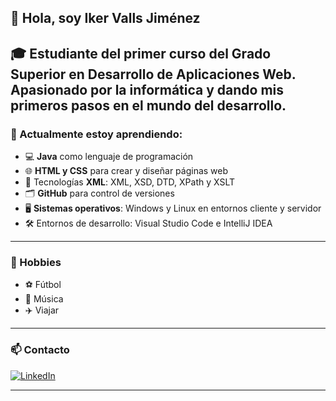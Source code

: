 ## 👋 Hola, soy Iker Valls Jiménez

🎓 Estudiante del **primer curso del Grado Superior en Desarrollo de Aplicaciones Web.**
Apasionado por la informática y dando mis primeros pasos en el mundo del desarrollo.
---
### 🌱 Actualmente estoy aprendiendo:
- 💻 **Java** como lenguaje de programación
- 🌐 **HTML y CSS** para crear y diseñar páginas web
- 🧩 Tecnologías **XML**: XML, XSD, DTD, XPath y XSLT
- 🗂️ **GitHub** para control de versiones
- 🖥️ **Sistemas operativos**: Windows y Linux en entornos cliente y servidor
- 🛠️ Entornos de desarrollo: Visual Studio Code e IntelliJ IDEA
---
### 🎯 Hobbies
- ⚽ Fútbol
- 🎵 Música
- ✈️ Viajar
---
### 📫 Contacto

[![LinkedIn](https://img.shields.io/badge/LinkedIn-Profile-blue?logo=linkedin)](https://www.linkedin.com/in/íker-valls-jiménez-3789082aa)

---
